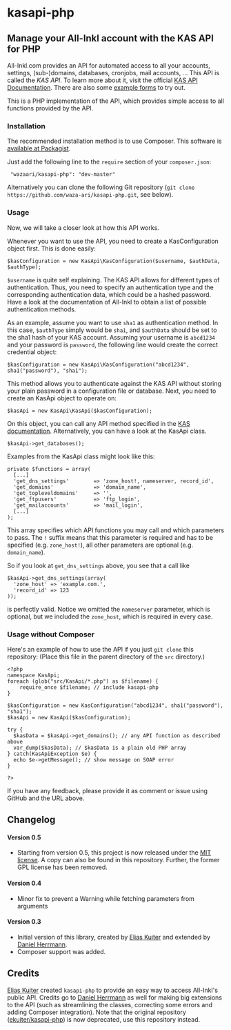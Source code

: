 # kasapi-php

## Manage your All-Inkl account with the KAS API for PHP

All-Inkl.com provides an API for automated access to all your accounts, settings, (sub-)domains, databases, cronjobs, mail accounts, ...
This API is called the *KAS API*. To learn more about it, visit the official [KAS API Documentation](http://kasapi.kasserver.com/dokumentation/phpdoc/).
There are also some [example forms](http://kasapi.kasserver.com/dokumentation/?open=beispiele) to try out.

This is a PHP implementation of the API, which provides simple access to all functions provided by the API.

### Installation

The recommended installation method is to use Composer. This software is [available at Packagist](https://packagist.org/packages/wazaari/kasapi-php).

Just add the following line to the `require` section of your `composer.json`:

```
 "wazaari/kasapi-php": "dev-master"
```

Alternatively you can clone the following Git repository (`git clone https://github.com/waza-ari/kasapi-php.git`, see below).

### Usage

Now, we will take a closer look at how this API works.

Whenever you want to use the API, you need to create a KasConfiguration object first. This is done easily:
```
$kasConfiguration = new KasApi\KasConfiguration($username, $authData, $authType);
```
`$username` is quite self explaining. The KAS API allows for different types of authentication. Thus, you need to specify an authentication type and the corresponding authentication data, which could be a hashed password. Have a look at the documentation of All-Inkl to obtain a list of possible authentication methods.

As an example, assume you want to use `sha1` as authentication method. In this case, `$authType` simply would be `sha1`, and `$authData` should be set to the sha1 hash of your KAS account. Assuming your username is `abcd1234` and your password is `password`, the following line would create the correct credential object:
```
$kasConfiguration = new KasApi\KasConfiguration("abcd1234", sha1("password"), "sha1");
```

This method allows you to authenticate against the KAS API without storing your plain password in a configuration file or database. Next, you need to create an KasApi object to operate on:
```
$kasApi = new KasApi\KasApi($kasConfiguration);
```
On this object, you can call any API method specified in the [KAS documentation](http://kasapi.kasserver.com/dokumentation/phpdoc/packages/API%20Funktionen.html). Alternatively, you can have a look at the KasApi class.
```
$kasApi->get_databases();
```

Examples from the KasApi class might look like this:

```
private $functions = array(
  [...]
  'get_dns_settings'        => 'zone_host!, nameserver, record_id',
  'get_domains'             => 'domain_name',
  'get_topleveldomains'     => '',
  'get_ftpusers'            => 'ftp_login',
  'get_mailaccounts'        => 'mail_login',
  [...]
);
```
This array specifies which API functions you may call and which parameters to pass. The `!` suffix means that this parameter is required and has to be specified (e.g. `zone_host!`), all other parameters are optional (e.g. `domain_name`).

So if you look at `get_dns_settings` above, you see that a call like
```
$kasApi->get_dns_settings(array(
  'zone_host' => 'example.com.',
  'record_id' => 123
));
```
is perfectly valid. Notice we omitted the `nameserver` parameter, which is optional, but we included the `zone_host`, which is required in every case.

### Usage without Composer

Here's an example of how to use the API if you just `git clone` this repository:
(Place this file in the parent directory of the `src` directory.)
```
<?php
namespace KasApi;
foreach (glob("src/KasApi/*.php") as $filename) {
    require_once $filename; // include kasapi-php
}

$kasConfiguration = new KasConfiguration("abcd1234", sha1("password"), "sha1");
$kasApi = new KasApi($kasConfiguration);

try {
  $kasData = $kasApi->get_domains(); // any API function as described above
  var_dump($kasData); // $kasData is a plain old PHP array
} catch(KasApiException $e) {
  echo $e->getMessage(); // show message on SOAP error
}

?>
```
If you have any feedback, please provide it as comment or issue using GitHub and the URL above.

## Changelog

#### Version 0.5

* Starting from version 0.5, this project is now released under the [MIT license](http://opensource.org/licenses/MIT). A copy can also be found in this repository. Further, the former GPL license has been removed.

#### Version 0.4

* Minor fix to prevent a Warning while fetching parameters from arguments

#### Version 0.3

* Initial version of this library, created by [Elias Kuiter](https://github.com/ekuiter/) and extended by [Daniel Herrmann](https://github.com/waza-ari/).
* Composer support was added.

## Credits

[Elias Kuiter](https://github.com/ekuiter/) created `kasapi-php` to provide an easy way to access All-Inkl's public API.
Credits go to [Daniel Herrmann](https://github.com/waza-ari/) as well for making big extensions to the API (such as streamlining the classes, correcting some errors and adding Composer integration).
Note that the original repository ([ekuiter/kasapi-php](https://github.com/ekuiter/kasapi-php)) is now deprecated, use this repository instead.
